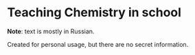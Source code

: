 # Teaching Chemistry in school #

**Note**: text is mostly in Russian.

Created for personal usage, but there are no secret information.
